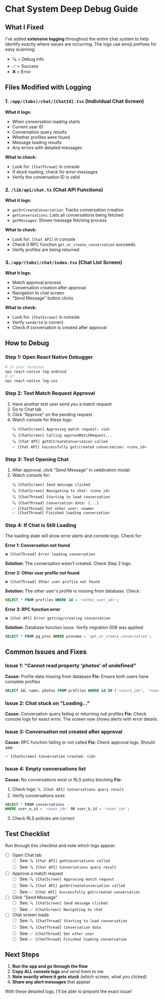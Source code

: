 # Chat System Deep Debug Guide

## What I Fixed

I've added **extensive logging** throughout the entire chat system to help identify exactly where issues are occurring. The logs use emoji prefixes for easy scanning:

- 🔍 = Debug info
- ✅ = Success
- ❌ = Error

## Files Modified with Logging

### 1. `/app/(tabs)/chat/[ChatId].tsx` (Individual Chat Screen)
**What it logs:**
- When conversation loading starts
- Current user ID
- Conversation query results
- Whether profiles were found
- Message loading results
- Any errors with detailed messages

**What to check:**
- Look for: `[ChatThread]` in console
- If stuck loading, check for error messages
- Verify the conversation ID is valid

### 2. `/lib/api/chat.ts` (Chat API Functions)
**What it logs:**
- `getOrCreateConversation`: Tracks conversation creation
- `getConversations`: Lists all conversations being fetched
- `getMessages`: Shows message fetching process

**What to check:**
- Look for: `[Chat API]` in console
- Check if RPC function `get_or_create_conversation` succeeds
- Verify profiles are being returned

### 3. `/app/(tabs)/chat/index.tsx` (Chat List Screen)
**What it logs:**
- Match approval process
- Conversation creation after approval
- Navigation to chat screen
- "Send Message" button clicks

**What to check:**
- Look for: `[ChatScreen]` in console
- Verify `senderId` is correct
- Check if conversation is created after approval

## How to Debug

### Step 1: Open React Native Debugger
```bash
# In your terminal
npx react-native log-android
# or
npx react-native log-ios
```

### Step 2: Test Match Request Approval
1. Have another test user send you a match request
2. Go to Chat tab
3. Click "Approve" on the pending request
4. Watch console for these logs:
   ```
   🔍 [ChatScreen] Approving match request: <id>
   🔍 [ChatScreen] Calling approveMatchRequest...
   🔍 [Chat API] getOrCreateConversation called
   ✅ [Chat API] Successfully got/created conversation: <conv_id>
   ```

### Step 3: Test Opening Chat
1. After approval, click "Send Message" in celebration modal
2. Watch console for:
   ```
   🔍 [ChatScreen] Send message clicked
   🔍 [ChatScreen] Navigating to chat: <conv_id>
   🔍 [ChatThread] Starting to load conversation
   🔍 [ChatThread] Conversation data: {...}
   ✅ [ChatThread] Set other user: <name>
   ✅ [ChatThread] Finished loading conversation
   ```

### Step 4: If Chat is Still Loading
The loading state will show error alerts and console logs. Check for:

**Error 1: Conversation not found**
```
❌ [ChatThread] Error loading conversation
```
**Solution:** The conversation wasn't created. Check Step 2 logs.

**Error 2: Other user profile not found**
```
❌ [ChatThread] Other user profile not found
```
**Solution:** The other user's profile is missing from database. Check:
```sql
SELECT * FROM profiles WHERE id = '<other_user_id>';
```

**Error 3: RPC function error**
```
❌ [Chat API] Error getting/creating conversation
```
**Solution:** Database function issue. Verify migration 008 was applied:
```sql
SELECT * FROM pg_proc WHERE proname = 'get_or_create_conversation';
```

## Common Issues and Fixes

### Issue 1: "Cannot read property 'photos' of undefined"
**Cause:** Profile data missing from database
**Fix:** Ensure both users have complete profiles
```sql
SELECT id, name, photos FROM profiles WHERE id IN ('<user1_id>', '<user2_id>');
```

### Issue 2: Chat stuck on "Loading..."
**Cause:** Conversation query failing or returning null profiles
**Fix:** Check console logs for exact error. The screen now shows alerts with error details.

### Issue 3: Conversation not created after approval
**Cause:** RPC function failing or not called
**Fix:** Check approval logs. Should see:
```
✅ [ChatScreen] Conversation created: <id>
```

### Issue 4: Empty conversations list
**Cause:** No conversations exist or RLS policy blocking
**Fix:**
1. Check logs: `🔍 [Chat API] Conversations query result`
2. Verify conversations exist:
```sql
SELECT * FROM conversations
WHERE user_a_id = '<user_id>' OR user_b_id = '<user_id>';
```
3. Check RLS policies are correct

## Test Checklist

Run through this checklist and note which logs appear:

- [ ] Open Chat tab
  - [ ] See: `🔍 [Chat API] getConversations called`
  - [ ] See: `🔍 [Chat API] Conversations query result`

- [ ] Approve a match request
  - [ ] See: `🔍 [ChatScreen] Approving match request`
  - [ ] See: `🔍 [Chat API] getOrCreateConversation called`
  - [ ] See: `✅ [Chat API] Successfully got/created conversation`

- [ ] Click "Send Message"
  - [ ] See: `🔍 [ChatScreen] Send message clicked`
  - [ ] See: `✅ [ChatScreen] Navigating to chat`

- [ ] Chat screen loads
  - [ ] See: `🔍 [ChatThread] Starting to load conversation`
  - [ ] See: `🔍 [ChatThread] Conversation data`
  - [ ] See: `✅ [ChatThread] Set other user`
  - [ ] See: `✅ [ChatThread] Finished loading conversation`

## Next Steps

1. **Run the app and go through the flow**
2. **Copy ALL console logs** and send them to me
3. **Note exactly where it gets stuck** (which screen, what you clicked)
4. **Share any alert messages** that appear

With these detailed logs, I'll be able to pinpoint the exact issue!
